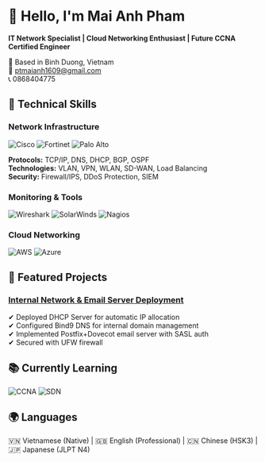 # 👋 Hello, I'm Mai Anh Pham

**IT Network Specialist | Cloud Networking Enthusiast | Future CCNA Certified Engineer**

📍 Based in Binh Duong, Vietnam  
📧 ptmaianh1609@gmail.com  
📞 0868404775  

## 🔧 Technical Skills

### Network Infrastructure
![Cisco](https://img.shields.io/badge/Cisco-1BA0D7?style=for-the-badge&logo=cisco&logoColor=white)
![Fortinet](https://img.shields.io/badge/Fortinet-%23EE3124.svg?style=for-the-badge&logo=fortinet&logoColor=white)
![Palo Alto](https://img.shields.io/badge/Palo%20Alto%20Networks-000000?style=for-the-badge)

**Protocols:** TCP/IP, DNS, DHCP, BGP, OSPF  
**Technologies:** VLAN, VPN, WLAN, SD-WAN, Load Balancing  
**Security:** Firewall/IPS, DDoS Protection, SIEM  

### Monitoring & Tools
![Wireshark](https://img.shields.io/badge/Wireshark-1679A7?style=for-the-badge&logo=wireshark&logoColor=white)
![SolarWinds](https://img.shields.io/badge/SolarWinds-F14031?style=for-the-badge)
![Nagios](https://img.shields.io/badge/Nagios-1EB300?style=for-the-badge&logo=nagios&logoColor=white)

### Cloud Networking
![AWS](https://img.shields.io/badge/AWS-%23FF9900.svg?style=for-the-badge&logo=amazon-aws&logoColor=white)
![Azure](https://img.shields.io/badge/Azure-0089D6?style=for-the-badge&logo=microsoft-azure&logoColor=white)

## 🚀 Featured Projects

### [Internal Network & Email Server Deployment](https://github.com/yourusername/network-email-server)
✔ Deployed DHCP Server for automatic IP allocation  
✔ Configured Bind9 DNS for internal domain management  
✔ Implemented Postfix+Dovecot email server with SASL auth  
✔ Secured with UFW firewall  

## 📚 Currently Learning
![CCNA](https://img.shields.io/badge/CCNA%20Prep-1BA0D7?style=for-the-badge&logo=cisco&logoColor=white)
![SDN](https://img.shields.io/badge/Software%20Defined%20Networking-007ACC?style=for-the-badge)

## 🌍 Languages
🇻🇳 Vietnamese (Native) | 🇬🇧 English (Professional) | 🇨🇳 Chinese (HSK3) | 🇯🇵 Japanese (JLPT N4)
